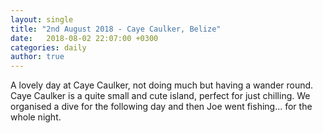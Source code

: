 ```yaml
---
layout: single
title: "2nd August 2018 - Caye Caulker, Belize"
date:   2018-08-02 22:07:00 +0300
categories: daily
author: true
---
```


A lovely day at Caye Caulker, not doing much but having a wander round. Caye Caulker is a quite small and cute island, perfect for just chilling. We organised a dive for the following day and then Joe went fishing... for the whole night. 
